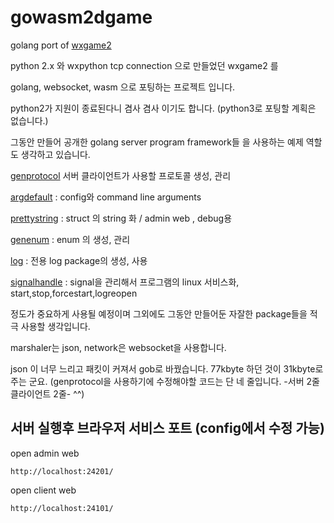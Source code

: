 # gowasm2dgame

golang port of [wxgame2](https://github.com/kasworld/wxgame2)

python 2.x 와 wxpython tcp connection 으로 만들었던 wxgame2 를 

golang, websocket, wasm 으로 포팅하는 프로젝트 입니다. 

python2가 지원이 종료된다니 겸사 겸사 이기도 합니다. (python3로 포팅할 계획은 없습니다.)

그동안 만들어 공개한 golang server program framework들 을 사용하는 예제 역할도 생각하고 있습니다.

[genprotocol](https://github.com/kasworld/genprotocol) 서버 클라이언트가 사용할 프로토콜 생성, 관리 

[argdefault](https://github.com/kasworld/argdefault) : config와 command line arguments 

[prettystring](https://github.com/kasworld/prettystring) : struct 의 string 화 / admin web , debug용 

[genenum](https://github.com/kasworld/genenum) : enum 의 생성, 관리 

[log](https://github.com/kasworld/log) : 전용 log package의 생성, 사용 

[signalhandle](https://github.com/kasworld/signalhandle) : signal을 관리해서 프로그램의 linux 서비스화, start,stop,forcestart,logreopen

정도가 중요하게 사용될 예정이며 그외에도 그동안 만들어둔 자잘한 package들을 적극 사용할 생각입니다. 

marshaler는 json, network은 websocket을 사용합니다. 

json 이 너무 느리고 패킷이 커져서 gob로 바꿨습니다. 
77kbyte 하던 것이 31kbyte로 주는 군요. 
(genprotocol을 사용하기에 수정해야할 코드는 단 네 줄입니다. -서버 2줄 클라이언트 2줄-  ^^)

## 서버 실행후 브라우저 서비스 포트 (config에서 수정 가능)

open admin web

    http://localhost:24201/

open client web
    
    http://localhost:24101/

